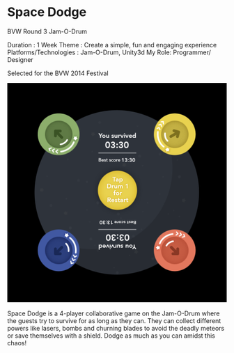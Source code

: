 Space Dodge
===========
BVW Round 3
Jam-O-Drum
 
Duration : 1 Week
Theme : Create a simple, fun and engaging experience
Platforms/Technologies : Jam-O-Drum, Unity3d
My Role: Programmer/ Designer
 
Selected for the BVW 2014 Festival

![alt tag](https://raw.githubusercontent.com/charmjunewonder/BVW-Round-3/master/Assets/Textures/endling.png)

Space Dodge is a 4-player collaborative game on the Jam-O-Drum where the guests try to survive for as long as they can. They can collect different powers like lasers, bombs and churning blades to avoid the deadly meteors or save themselves with a shield. Dodge as much as you can amidst this chaos!
